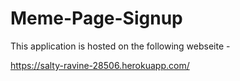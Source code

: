 # Meme-Page-Signup

This application is hosted on the following webseite - 

https://salty-ravine-28506.herokuapp.com/
